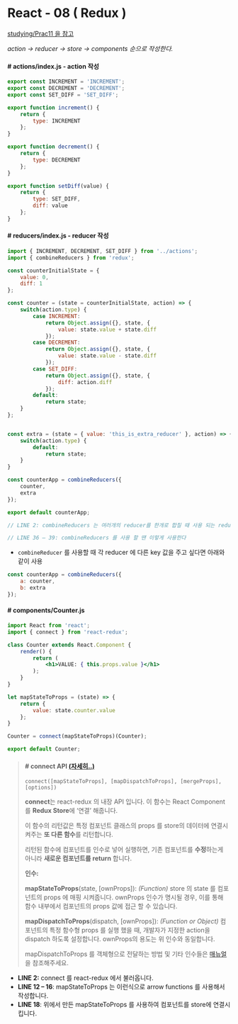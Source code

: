 # React - 08 ( Redux )

<u>studying/Prac11 을 참고</u>

*action -> reducer -> store -> components  순으로 작성한다.* 

#### # actions/index.js - action 작성 

```jsx
export const INCREMENT = 'INCREMENT';
export const DECREMENT = 'DECREMENT';
export const SET_DIFF = 'SET_DIFF';

export function increment() {
    return {
        type: INCREMENT
    };
}

export function decrement() {
    return {
        type: DECREMENT
    };
}

export function setDiff(value) {
    return {
        type: SET_DIFF,
        diff: value
    };
}
```



#### # reducers/index.js - reducer 작성

```jsx
import { INCREMENT, DECREMENT, SET_DIFF } from '../actions';
import { combineReducers } from 'redux';

const counterInitialState = {
    value: 0,
    diff: 1
};

const counter = (state = counterInitialState, action) => {
    switch(action.type) {
        case INCREMENT:
            return Object.assign({}, state, {
                value: state.value + state.diff
            });
        case DECREMENT:
            return Object.assign({}, state, {
                value: state.value - state.diff
            });
        case SET_DIFF:
            return Object.assign({}, state, {
                diff: action.diff
            });
        default:
            return state;
    }
};


const extra = (state = { value: 'this_is_extra_reducer' }, action) => {
    switch(action.type) {
        default:
            return state;
    }
}

const counterApp = combineReducers({
    counter,
    extra
});

export default counterApp;

// LINE 2: combineReducers 는 여러개의 reducer를 한개로 합칠 때 사용 되는 redux 내장 메소드

// LINE 36 – 39: combineReducers 를 사용 할 땐 이렇게 사용한다
```



- `combineReducer` 를 사용할 때 각 reducer 에 다른 key 값을 주고 싶다면 아래와 같이 사용

```jsx
const counterApp = combineReducers({
    a: counter,
    b: extra
});
```



#### # components/Counter.js

```jsx
import React from 'react';
import { connect } from 'react-redux';

class Counter extends React.Component {
    render() {
        return (
            <h1>VALUE: { this.props.value }</h1>
        );
    }
}

let mapStateToProps = (state) => {
    return {
        value: state.counter.value
    };
}

Counter = connect(mapStateToProps)(Counter);

export default Counter;
```

> #### # connect API [(자세히..)](https://github.com/reactjs/react-redux/blob/master/docs/api.md#connectmapstatetoprops-mapdispatchtoprops-mergeprops-options)
>
> ```
> connect([mapStateToProps], [mapDispatchToProps], [mergeProps], [options])
> ```
>
> **connect**는 react-redux 의 내장 API 입니다. 이 함수는 React Component 를 **Redux Store**에  ‘연결’ 해줍니다.
>
> 이 함수의 리턴값은 특정 컴포넌트 클래스의 props 를 store의 데이터에 연결시켜주는 **또 다른 함수**를 리턴합니다.
>
> 리턴된 함수에 컴포넌트를 인수로 넣어 실행하면, 기존 컴포넌트를 **수정**하는게 아니라 **새로운 컴포넌트를 return** 합니다.
>
> **인수:**
>
> **mapStateToProps**(state, [ownProps]): *(Function)* store 의 state 를 컴포넌트의 props 에 매핑 시켜줍니다. ownProps 인수가 명시될 경우, 이를 통해 함수 내부에서 컴포넌트의 props 값에 접근 할 수 있습니다.
>
> **mapDispatchToProps**(dispatch, [ownProps]): *(Function or Object)* 컴포넌트의 특정 함수형 props 를 실행 했을 때, 개발자가 지정한 action을 dispatch 하도록 설정합니다. ownProps의 용도는 위 인수와 동일합니다.
>
> mapDispatchToProps 를 객체형으로 전달하는 방법 및 기타 인수들은 [매뉴얼](https://reactcommunity.org/redux/docs/api/bindActionCreators.html)을 참조해주세요.

- **LINE 2:** connect 를 react-redux 에서 불러옵니다.
- **LINE 12 – 16**: mapStateToProps 는 이런식으로 arrow functions 를 사용해서 작성합니다.
- **LINE 18**: 위에서 만든 mapStateToProps 를 사용하여 컴포넌트를 store에 연결시킵니다.





